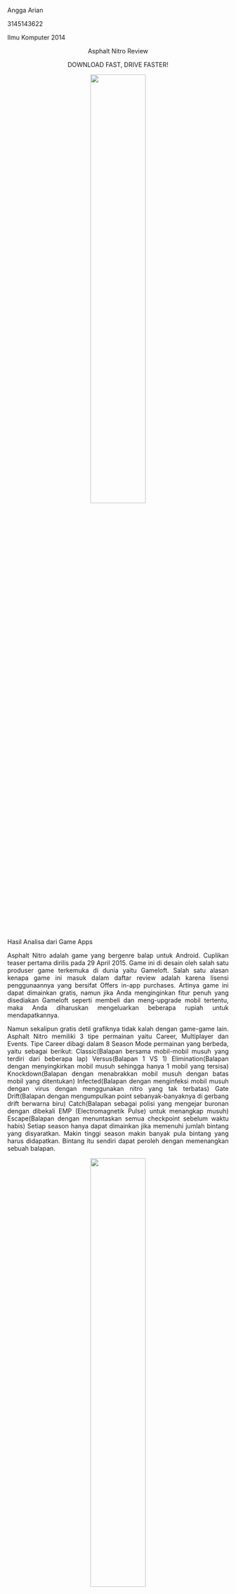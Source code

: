 <html>
<body>
<p align="left">Angga Arian</p> 
<p align="left">3145143622</p> 
<p align="left">Ilmu Komputer 2014</p>           
<p align="center">Asphalt Nitro Review</p>
<p align="center">DOWNLOAD FAST, DRIVE FASTER!</p>
<p align="center"><img src="https://1.bp.blogspot.com/-4trF7D74rSs/WJNNUGcWW6I/AAAAAAAAFqA/7cacR7q3RtYZoL6RNna65yNTBhVJf3ktQCLcB/s1600/unnamed.png" align="center" width="50%"></p>

Hasil Analisa dari Game Apps
<p align="justify">Asphalt Nitro adalah game yang bergenre balap untuk Android. Cuplikan teaser pertama dirilis pada 29 April 2015. Game ini di desain oleh salah satu produser game terkemuka di dunia yaitu Gameloft. Salah satu alasan kenapa game ini masuk dalam daftar review adalah karena lisensi penggunaannya yang bersifat Offers in-app purchases. Artinya game ini dapat dimainkan gratis, namun jika Anda menginginkan fitur penuh yang disediakan Gameloft seperti membeli dan meng-upgrade mobil tertentu, maka Anda diharuskan mengeluarkan beberapa rupiah untuk mendapatkannya.</p>

<p align="justify">Namun sekalipun gratis detil grafiknya tidak kalah dengan game-game lain. Asphalt Nitro memiliki 3 tipe permainan yaitu Career, Multiplayer dan Events. Tipe Career dibagi dalam 8 Season Mode permainan yang berbeda, yaitu sebagai berikut:
    Classic(Balapan bersama mobil-mobil musuh yang terdiri dari beberapa lap)
    Versus(Balapan 1 VS 1)
    Elimination(Balapan dengan menyingkirkan mobil musuh sehingga hanya 1 mobil yang tersisa)
    Knockdown(Balapan dengan menabrakkan mobil musuh dengan batas mobil yang ditentukan)
    Infected(Balapan dengan menginfeksi mobil musuh dengan virus dengan menggunakan nitro yang tak terbatas)
    Gate Drift(Balapan dengan mengumpulkan point sebanyak-banyaknya di gerbang drift berwarna biru)
    Catch(Balapan sebagai polisi yang mengejar buronan dengan dibekali EMP (Electromagnetik Pulse) untuk menangkap musuh)
    Escape(Balapan dengan menuntaskan semua checkpoint sebelum waktu habis) 
  Setiap season hanya dapat dimainkan jika memenuhi jumlah bintang yang disyaratkan. Makin tinggi season makin banyak pula bintang yang harus didapatkan. Bintang itu sendiri dapat peroleh dengan memenangkan sebuah balapan.</p>

<p align="center"><img src="http://www.mobygames.com/images/shots/l/814051-asphalt-nitro-android-screenshot-progress-through-the-events.jpg" align="center" width="50%"></p>

<p align="justify">Selanjutnya adalah tipe Multiplayer, agar dapat memainkan tipe ini diharuskan memiliki koneksi data agar terhubung ke sambungan internet. Mode permainan dalam tipe ini hampir sama dengan yang ada dalam tipe career, hanya saja lawan disini adalah player-player online lainnya yang tersebar diseluruh dunia.</p>
<p align="center"><img src="http://www.mobygames.com/images/shots/l/814036-asphalt-nitro-android-screenshot-the-lobby-of-a-multiplayer.jpg" align="center" width="50%"></p>
 
<p align="justify">Terakhir adalah tipe Events, tipe ini juga bersifat online play. Jadi pastikan memiliki koneksi data agar terhubung ke sambungan internet untuk dapat memainkan tipe ini. Tujuan dari tipe ini untuk mendapatkan hadiah yang telah disediakan, dengan syarat harus mampu mencapai Leaderboard yang telah sistem tentukan. Dalam memainkan tipe ini juga diberi batasan, maksudnya pada awal events hanya diberikan 10 jerigen fuel, kemudian setiap memainkan tipe ini membutuhkan 3 jerigen fuel. Meskipun fuel ini nantinya dapat terisi penuh kembali secara otomatis, namun membutuhkan waktu. Fuel juga dapat dibeli dengan sejumlah rupiah bagi yang tidak sabar menunggu.</p>
<p align="center"><img src="http://www.mobygames.com/images/shots/l/814043-asphalt-nitro-android-screenshot-limited-events-require-fuel.jpg" align="center" width="50%"></p>

<p align="justify">Dari sisi grafis, sekilas menganggap game ini sebagai prototype seri Asphalt selanjutnya yang terkesan tergesa - gesa untuk dilaunching. Grafis yang agak ngeblur di beberapa device, jaggies yang sangat kasat mata, dan efek yang terkesan dipaksakan dimasukkan ke dalam game ini. Sekilas mencoba berpikir positif dan menganggap bahwa Asphalt Nitro merupakan lini baru dari seri asphalt untuk menyasar Smartphone dengan hardware yang kurang mumpuni untuk memainkan Asphalt 8.</p> 

<p align="justify">Tetapi Asphalt Nitro nampaknya akan menjadi spin-off terbaru Asphalt setelah Asphalt Overdrive yang dirilis tahun lalu. Sekedar pengingat, Asphalt Overdrive merupakan game runner dengan tema kejar-kejaran mobil ala Redline Rush dengan ukuran instalasi sebesar 26 MB. Asphalt Nitro sendiri memiliki ukuran yang lebih kecil dari Overdrive, sehingga ada kemungkinan gameplay yang diusung Nitro akan jauh berbeda dibandingkan spin-off sebelumnya. Bukan hanya itu, semua aksi menawan dengan beragam mobil mewah yang ditawarkan oleh Gameloft itu dapat kamu nikmati walau di smartphone dengan kapasitas ruang penyimpanan yang terbatas, karena game dengan grafis yang manakjubkan dan menawarkan pengalaman bermain yang baru ini hanya memiliki ukuran 25 MB.</p>
 
<p align="justify">Gameplay dari game ini sangat mirip dengan apa yang disuguhkan oleh Asphalt 8. Aksi akrobatik, tabrak - menabrak, dan banyaknya pilihan rute yang bisa diambil di lintasan masih dapat ditemukan disini. Kontrol dan gerakan mobilnya sangat mirip, feeling saat menggerakan mobil pun tidak ada bedanya dengan Asphalt 8. Hal ini makin meyakinkan bahwa game ini memang lini baru yang khusus dibuat untuk menyasar pasar hardware Low End. Track yang disuguhkan juga mempunyai cita rasa yang sama persis dengan apa yang diberikan oleh Asphalt 8. Walaupun track yang disuguhkan berbeda, tapi jika sebelumnya pernah memainkan Asphalt 8, pasti akan merasakan deja vu yang sangat kentara.</p>

<p align="justify">Interface yang sederhana dan mudah dinavigasi, dengan semua pilihan gameplay yang ditampilkan pada menu permainan pada saat bersamaan. Gameplay yang halus bahkan pada handset yang paling dasar dan sudah diuji di smartphone dengan prosesor dual core berusia satu tahun dan RAM 1GB, dan itu dimainkan dengan lancar.</p>

<p align="justify">Kemudian ada model pembelian dalam aplikasi masuk ke dalam gambar dengan opsi mata uang. Paket kredit terendah mulai Rp 15.000 dan tertinggi yaitu Rp 219.000. Kemudian juga bisa membeli paket mobil yang menawarkan mobil yang dibundel dalam kategori yang berbeda. Paket mobil terendah seharga Rp 129.000 menawarkan Lamborghini Sesto Elemento, Lamborghini Veneno, RUF CTR 3 dan RUF RT 12 S dan tertinggi seharga Rp 189.000 yang berisikan McLaren P1, Bugatti Veyron 16.4 Grand Sport Visette, Mercedes-Benz Silver Lightning, dan Koenigsegg Agera. Ada juga paket Rp 89.000 yang bisa membuka semua musim sekaligus. Kemudian paket Token dengah harga terendah yaitu Rp 15.000 (170 Token Asphalt) dan tertinggi yaitu Rp 219.000 (4200 Token Asphalt). Terakhir yaitu paket special yang di Asphalt Nitro seharga Rp 1.499.000 yang berisikan semua mobil yang di Asphalt Nitro dan Mobil terbaru yaitu McLaren F1 beserta tambahan kekuatan seperti Tuning Kit, Absolute Armor, Nitro Starter, Fully Upgrade Inventory dan lain-lain. Gameloft terus datang dengan penawaran khusus ini, di mana mereka mengurangi harga sebuah kombo atau mengemas beberapa mobil tambahan atau perangkat mobil dengannya.</p>
<p align="center"><img src="http://www.livemint.com/r/LiveMint/Period1/2015/11/21/Photos/gamerevie4.jpg" align="center" width="50%"></p>

Kesimpulan
<p align="justify">Kehadiran Asphalt Nitro sangat patut diapresiasi. Pasalnya, Asphalt 8 yang merupakan judul utama dalam franchise ini membutuhkan spesifikasi smartphone yang lumayan tinggi agar dapat memainkannya dengan nyaman. Asphalt Nitro adalah game balap mobil terbaik yang bisa dimainkan di Android karena dapat dijalankan dengan lancar hampir disemua smartphone yang mengusung prosesor armv7 sehingga seri ini lebih merakyat. Disamping segala downgrade yang ada game ini sangat layak dimainkan jika memiliki smartphone dengan spesifikasi terbatas.</p>
</body>
</html>
